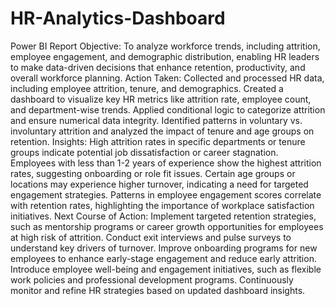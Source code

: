 # HR-Analytics-Dashboard
Power BI Report
Objective:
To analyze workforce trends, including attrition, employee engagement, and demographic distribution, enabling HR leaders to make data-driven decisions that enhance retention, productivity, and overall workforce planning.
Action Taken:
Collected and processed HR data, including employee attrition, tenure, and demographics.
Created a dashboard to visualize key HR metrics like attrition rate, employee count, and department-wise trends.
Applied conditional logic to categorize attrition and ensure numerical data integrity.
Identified patterns in voluntary vs. involuntary attrition and analyzed the impact of tenure and age groups on retention.
Insights:
High attrition rates in specific departments or tenure groups indicate potential job dissatisfaction or career stagnation.
Employees with less than 1-2 years of experience show the highest attrition rates, suggesting onboarding or role fit issues.
Certain age groups or locations may experience higher turnover, indicating a need for targeted engagement strategies.
Patterns in employee engagement scores correlate with retention rates, highlighting the importance of workplace satisfaction initiatives.
Next Course of Action:
Implement targeted retention strategies, such as mentorship programs or career growth opportunities for employees at high risk of attrition.
Conduct exit interviews and pulse surveys to understand key drivers of turnover.
Improve onboarding programs for new employees to enhance early-stage engagement and reduce early attrition.
Introduce employee well-being and engagement initiatives, such as flexible work policies and professional development programs.
Continuously monitor and refine HR strategies based on updated dashboard insights.
